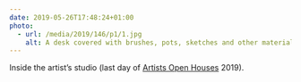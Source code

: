 ```yaml
---
date: 2019-05-26T17:48:24+01:00
photo:
  - url: /media/2019/146/p1/1.jpg
    alt: A desk covered with brushes, pots, sketches and other materials.
---
```


Inside the artist’s studio (last day of [Artists Open Houses](https://aoh.org.uk) 2019).
